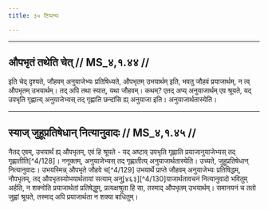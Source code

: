 ```yaml
---
title: ३५ टिप्पन्यः

---
```


[^4/126]: E2: 5,32; E6: 2,19

[^4/127]: ŚPBr 1.3.2.8

____________________________________________


## औपभृतं तथेति चेत् // MS_४,१.४४ //

इति चेद् दृश्यते, जौहवम् अनुयाजेभ्यः प्रतिषिध्यते, औपभृतम् उभयार्थम् इति, भवतु जौहवं प्रयाजार्थम्, न त्व् औपभृतम् उभयार्थम्। तद् अपि तथा स्यात्, यथा जौहवम्। कथम्? एतद् अप्य् अनुयाजार्थम् एव श्रूयते, यद् उपभृति गृह्णात्य् अनुयाजेभ्यस् तद् गृह्णाति छन्दांसि ह्य् अनुयाजा इति। अनुयाजार्थतास्येति।


____________________________________________


## स्याज् जुहूप्रतिषेधान् नित्यानुवादः // MS_४,१.४५ //

नैतद् एवम्, उभयार्थं ह्य् औपभृतम्, एवं हि श्रूयते - यद् अष्टाव् उपभृति गृह्णाति प्रयाजानुयाजेभ्यस् तद् गृह्णातीति[^4/128]। ननूक्तम्, अनुयाजेभ्यस् तद् गृह्णातीत्य् अनुयाजार्थतास्येति। उच्यते, जुहूप्रतिषेधान् नित्यानुवादः। उभयस्मिन्न् औपभृते जौहवे च[^4/129] उभयार्थे प्राप्ते जौहवम् अनुयाजेभ्यः प्रतिषिद्धम्, नौपभृतम्, तद् औपभृतस्योभयार्थतायां सत्याम् अनु[४६३][^4/130]याजार्थतावचनं नित्यानुवादो भवितुम् अर्हति, न शक्नोति प्रयाजार्थतां प्रतिषेद्धुम्, प्रत्यक्षश्रुता हि सा, तस्माद् औपभृतम् उभयार्थम्। समानयनं च ततो जुह्वां श्रूयते, तस्माद् अपि प्रयाजार्थता न शक्या बाधितुम्।
